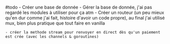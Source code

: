 #todo
    - Créer une base de donnée
    - Gérer la base de donnée, j'ai pas regardé les modules à utiliser pour ça atm
    - Créer un routeur (un peu mieux qu'en dur comme j'ai fait, histoire d'avoir un code propre), au final j'ai utilisé mux, bien plus pratique que tout faire en vanilla

    - créer la methode stream pour renvoyer en direct dès qu'un paiement est crée (avec les channels & goroutines)
